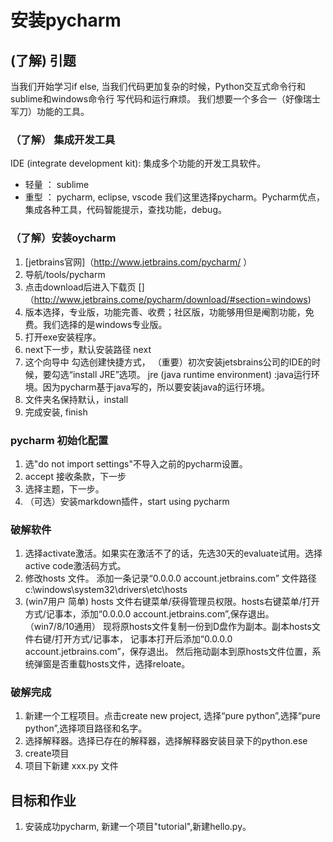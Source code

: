 安装pycharm
===
## (了解) 引题
当我们开始学习if else, 当我们代码更加复杂的时候，Python交互式命令行和 sublime和windows命令行  写代码和运行麻烦。 我们想要一个多合一（好像瑞士军刀）功能的工具。

###  （了解） 集成开发工具
IDE   (integrate development kit):
集成多个功能的开发工具软件。
  - 轻量 ： sublime
  - 重型 ： pycharm, eclipse, vscode
  我们这里选择pycharm。Pycharm优点， 集成各种工具，代码智能提示，查找功能，debug。

### （了解）安装oycharm
1. [jetbrains官网]（http://www.jetbrains.com/pycharm/ ）
2. 导航/tools/pycharm
3. 点击download后进入下载页 []（http://www.jetbrains.come/pycharm/download/#section=windows)
4. 版本选择，专业版，功能完善、收费；社区版，功能够用但是阉割功能，免费。我们选择的是windows专业版。
5. 打开exe安装程序。
6. next下一步，默认安装路径  next
7. 这个向导中 勾选创建快捷方式， （重要）初次安装jetsbrains公司的IDE的时候，要勾选“install JRE”选项。
jre (java runtime environment) :java运行环境。因为pycharm基于java写的，所以要安装java的运行环境。
8. 文件夹名保持默认，install
9. 完成安装,  finish

### pycharm 初始化配置
1. 选"do not import settings"不导入之前的pycharm设置。
2. accept 接收条款，下一步
3. 选择主题，下一步。
4. （可选）安装markdown插件，start using pycharm

### 破解软件
1. 选择activate激活。如果实在激活不了的话，先选30天的evaluate试用。选择active code激活码方式。
2. 修改hosts 文件。 添加一条记录“0.0.0.0 account.jetbrains.com”
文件路径 c:\windows\system32\drivers\etc\hosts
3. (win7用户 简单) hosts 文件右键菜单/获得管理员权限。hosts右键菜单/打开方式/记事本，添加“0.0.0.0 account.jetbrains.com”,保存退出。
（win7/8/10通用）  现将原hosts文件复制一份到D盘作为副本。副本hosts文件右键/打开方式/记事本， 记事本打开后添加“0.0.0.0 account.jetbrains.com”，保存退出。
然后拖动副本到原hosts文件位置，系统弹窗是否重载hosts文件，选择reloate。

### 破解完成
1. 新建一个工程项目。点击create new project, 选择“pure python”,选择“pure python”,选择项目路径和名字。
2. 选择解释器。选择已存在的解释器，选择解释器安装目录下的python.ese
3. create项目
4. 项目下新建  xxx.py  文件

## 目标和作业
1. 安装成功pycharm, 新建一个项目"tutorial",新建hello.py。

###